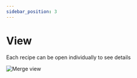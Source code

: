 ```yaml
---
sidebar_position: 3
---
```


# View

Each recipe can be open individually to see details

![Merge view](/img/market/mechanics-simple/recipes/merge/merge_view.png)
